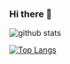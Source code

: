 ### Hi there 👋

<!--
**faraquet/faraquet** is a ✨ _special_ ✨ repository because its `README.md` (this file) appears on your GitHub profile.

Here are some ideas to get you started:

- 🔭 I’m currently working on ...
- 🌱 I’m currently learning ...
- 👯 I’m looking to collaborate on ...
- 🤔 I’m looking for help with ...
- 💬 Ask me about ...
- 📫 How to reach me: ...
- 😄 Pronouns: ...
- ⚡ Fun fact: ...
-->
![github stats](https://github-readme-stats.vercel.app/api?username=faraquet&show_icons=true&count_private=true)

[![Top Langs](https://github-readme-stats.vercel.app/api/top-langs/?username=faraquet&layout=compact)](https://github.com/anuraghazra/github-readme-stats)
